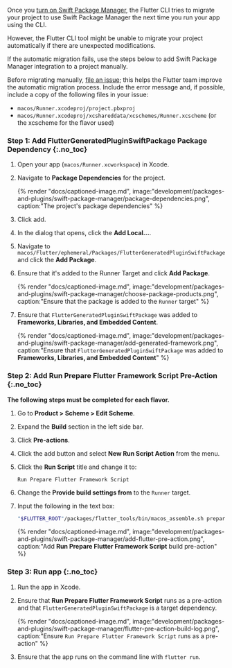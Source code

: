 Once you [turn on Swift Package Manager][], the Flutter CLI tries to migrate
your project to use Swift Package Manager the next time you run your app
using the CLI.

However, the Flutter CLI tool might be unable to migrate your project
automatically if there are unexpected modifications.

If the automatic migration fails, use the steps below to add Swift Package
Manager integration to a project manually.

Before migrating manually, [file an issue][]; this helps the Flutter team
improve the automatic migration process.
Include the error message and, if possible, include a copy of
the following files in your issue:

* `macos/Runner.xcodeproj/project.pbxproj`
* `macos/Runner.xcodeproj/xcshareddata/xcschemes/Runner.xcscheme`
  (or the xcscheme for the flavor used)

### Step 1: Add FlutterGeneratedPluginSwiftPackage Package Dependency {:.no_toc}

1. Open your app (`macos/Runner.xcworkspace`) in Xcode.
1. Navigate to **Package Dependencies** for the project.

   {% render "docs/captioned-image.md", image:"development/packages-and-plugins/swift-package-manager/package-dependencies.png", caption:"The project's package dependencies" %}

1. Click <span class="material-symbols" translate="no">add</span>.
1. In the dialog that opens, click the **Add Local...**.
1. Navigate to `macos/Flutter/ephemeral/Packages/FlutterGeneratedPluginSwiftPackage`
   and click the **Add Package**.
1. Ensure that it's added to the Runner Target and click **Add Package**.

   {% render "docs/captioned-image.md", image:"development/packages-and-plugins/swift-package-manager/choose-package-products.png", caption:"Ensure that the package is added to the `Runner` target" %}

1. Ensure that `FlutterGeneratedPluginSwiftPackage` was added to **Frameworks,
   Libraries, and Embedded Content**.

   {% render "docs/captioned-image.md", image:"development/packages-and-plugins/swift-package-manager/add-generated-framework.png", caption:"Ensure that `FlutterGeneratedPluginSwiftPackage` was added to **Frameworks, Libraries, and Embedded Content**" %}

### Step 2: Add Run Prepare Flutter Framework Script Pre-Action {:.no_toc}

**The following steps must be completed for each flavor.**

1. Go to **Product > Scheme > Edit Scheme**.
1. Expand the **Build** section in the left side bar.
1. Click **Pre-actions**.
1. Click the <span class="material-symbols" translate="no">add</span> button
   and select **New Run Script Action** from the menu.
1. Click the **Run Script** title and change it to:

   ```plaintext
   Run Prepare Flutter Framework Script
   ```

1. Change the **Provide build settings from** to the `Runner` target.
1. Input the following in the text box:

   ```sh
   "$FLUTTER_ROOT"/packages/flutter_tools/bin/macos_assemble.sh prepare
   ```

   {% render "docs/captioned-image.md", image:"development/packages-and-plugins/swift-package-manager/add-flutter-pre-action.png", caption:"Add **Run Prepare Flutter Framework Script** build pre-action" %}

### Step 3: Run app {:.no_toc}

1. Run the app in Xcode.
1. Ensure that  **Run Prepare Flutter Framework Script** runs as a pre-action
   and that `FlutterGeneratedPluginSwiftPackage` is a target dependency.

   {% render "docs/captioned-image.md", image:"development/packages-and-plugins/swift-package-manager/flutter-pre-action-build-log.png", caption:"Ensure `Run Prepare Flutter Framework Script` runs as a pre-action" %}

1. Ensure that the app runs on the command line with `flutter run`.

[turn on Swift Package Manager]: /packages-and-plugins/swift-package-manager/for-app-developers/#how-to-turn-on-swift-package-manager
[file an issue]: {{site.github}}/flutter/flutter/issues/new?template=2_bug.yml
